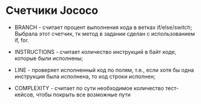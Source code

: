 # Cчетчики Jococo
* BRANCH - считает процент выполнения кода в ветках if/else/switch; Выбрала этот счетчик, тк метод в задании сделан с использованием if, for.

* INSTRUCTIONS - считает количество инструкций в байт коде, которые были исполнены;

* LINE - проверяет исполненный код по полям, т.е., если хотя бы одна инструкция была исполнена, то код строки исполнен;

* COMPLEXITY - считает по сути необходимое количество тест-кейсов, чтобы покрыть все возможные пути
